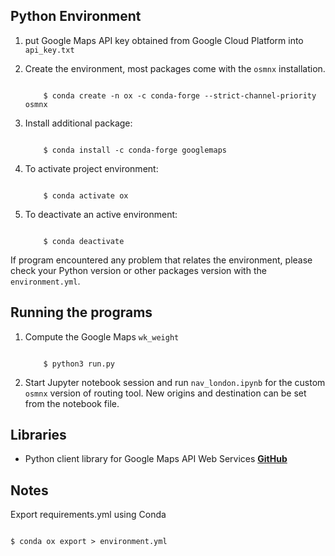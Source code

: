 ## Python Environment
1. put Google Maps API key obtained from Google Cloud Platform into `api_key.txt` 

2. Create the environment, most packages come with the `osmnx` installation.
    ```
        
        $ conda create -n ox -c conda-forge --strict-channel-priority osmnx

    ```
3. Install additional package:
    ```

        $ conda install -c conda-forge googlemaps

    ```
4. To activate project environment:
    ```

        $ conda activate ox

    ```
5. To deactivate an active environment:
    ```

        $ conda deactivate

    ```

If program encountered any problem that relates the environment, please check your Python version or other packages version with the `environment.yml`.


## Running the programs

1. Compute the Google Maps `wk_weight`

    ```

        $ python3 run.py

    ```

2. Start Jupyter notebook session and run `nav_london.ipynb` for the custom `osmnx` version of routing tool. New origins and destination can be set from the notebook file.

## Libraries

- Python client library for Google Maps API Web Services [__GitHub__](https://github.com/googlemaps/google-maps-services-python)


## Notes 
Export requirements.yml using Conda

```

$ conda ox export > environment.yml

```